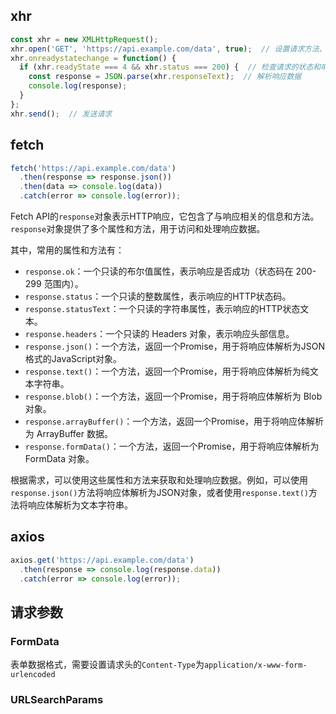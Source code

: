 ## xhr

```js
const xhr = new XMLHttpRequest();
xhr.open('GET', 'https://api.example.com/data', true);  // 设置请求方法、URL和异步标志
xhr.onreadystatechange = function() {
  if (xhr.readyState === 4 && xhr.status === 200) {  // 检查请求的状态和响应的状态码
    const response = JSON.parse(xhr.responseText);  // 解析响应数据
    console.log(response);
  }
};
xhr.send();  // 发送请求
```

## fetch

```js
fetch('https://api.example.com/data')
  .then(response => response.json())
  .then(data => console.log(data))
  .catch(error => console.log(error));
```

Fetch API的`response`对象表示HTTP响应，它包含了与响应相关的信息和方法。`response`对象提供了多个属性和方法，用于访问和处理响应数据。

其中，常用的属性和方法有：

- `response.ok`：一个只读的布尔值属性，表示响应是否成功（状态码在 200-299 范围内）。
- `response.status`：一个只读的整数属性，表示响应的HTTP状态码。
- `response.statusText`：一个只读的字符串属性，表示响应的HTTP状态文本。
- `response.headers`：一个只读的 Headers 对象，表示响应头部信息。
- `response.json()`：一个方法，返回一个Promise，用于将响应体解析为JSON格式的JavaScript对象。
- `response.text()`：一个方法，返回一个Promise，用于将响应体解析为纯文本字符串。
- `response.blob()`：一个方法，返回一个Promise，用于将响应体解析为 Blob 对象。
- `response.arrayBuffer()`：一个方法，返回一个Promise，用于将响应体解析为 ArrayBuffer 数据。
- `response.formData()`：一个方法，返回一个Promise，用于将响应体解析为 FormData 对象。

根据需求，可以使用这些属性和方法来获取和处理响应数据。例如，可以使用`response.json()`方法将响应体解析为JSON对象，或者使用`response.text()`方法将响应体解析为文本字符串。

## axios

```js
axios.get('https://api.example.com/data')
  .then(response => console.log(response.data))
  .catch(error => console.log(error));
```



## 请求参数

### FormData

表单数据格式，需要设置请求头的`Content-Type`为`application/x-www-form-urlencoded`

### URLSearchParams

